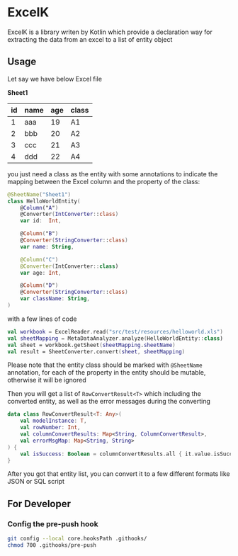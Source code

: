 # ExcelK
ExcelK is a library writen by Kotlin which provide a declaration way for extracting the data from an excel to a list of entity object

## Usage
Let say we have below Excel file

**Sheet1**

|id|name|age|class|
|---|---|---|---|
|1|aaa|19|A1|
|2|bbb|20|A2|
|3|ccc|21|A3|
|4|ddd|22|A4|

you just need a class as the entity with some annotations to indicate the mapping between the Excel column and the property of the class:
```kotlin
@SheetName("Sheet1")
class HelloWorldEntity(
    @Column("A")
    @Converter(IntConverter::class)
    var id:  Int,

    @Column("B")
    @Converter(StringConverter::class)
    var name: String,

    @Column("C")
    @Converter(IntConverter::class)
    var age: Int,

    @Column("D")
    @Converter(StringConverter::class)
    var className: String,
)
```
with a few lines of code
```kotlin
val workbook = ExcelReader.read("src/test/resources/helloworld.xls")
val sheetMapping = MetaDataAnalyzer.analyze(HelloWorldEntity::class)
val sheet = workbook.getSheet(sheetMapping.sheetName)
val result = SheetConverter.convert(sheet, sheetMapping)
```

Please note that the entity class should be marked with `@SheetName` annotation, for each of the property in the entity should be mutable,  otherwise it will be ignored

Then you will get a list of `RowConvertResult<T>` which including the converted entity, as well as the error messages during the converting

```kotlin
data class RowConvertResult<T: Any>(
    val modelInstance: T,
    val rowNumber: Int,
    val columnConvertResults: Map<String, ColumnConvertResult>,
    val errorMsgMap: Map<String, String>
) {
    val isSuccess: Boolean = columnConvertResults.all { it.value.isSuccess }
}
```

After you got that entity list, you can convert it to a few different formats like JSON or SQL script

## For Developer
### Config the pre-push hook
```bash
git config --local core.hooksPath .githooks/
chmod 700 .githooks/pre-push
```
